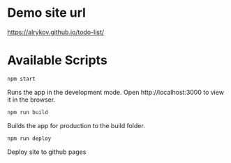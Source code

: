 # Demo site url
https://alrykov.github.io/todo-list/

# Available Scripts
```bash
npm start
```

Runs the app in the development mode.
Open http://localhost:3000 to view it in the browser.

```bash
npm run build
```
Builds the app for production to the build folder.

```bash
npm run deploy
```
Deploy site to github pages